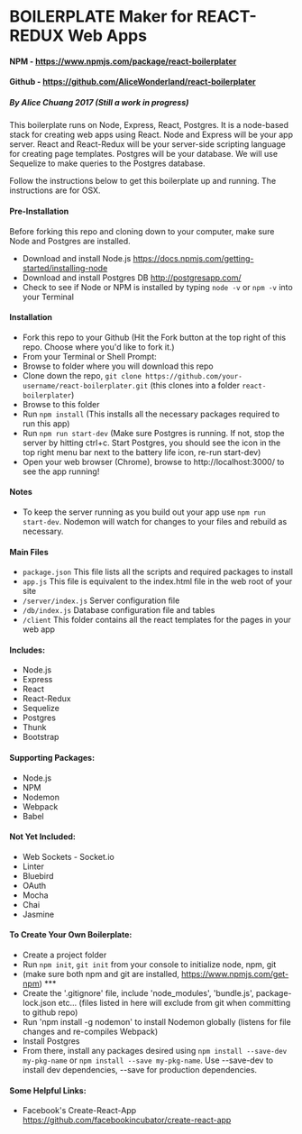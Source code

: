 # BOILERPLATE Maker for REACT-REDUX Web Apps
#### NPM - https://www.npmjs.com/package/react-boilerplater
#### Github - https://github.com/AliceWonderland/react-boilerplater
##### By Alice Chuang 2017 (Still a work in progress)


This boilerplate runs on Node, Express, React, Postgres. It is a node-based stack for creating web apps using React. Node and Express will be your app server. React and React-Redux will be your server-side scripting language for creating page templates. Postgres will be your database. We will use Sequelize to make queries to the Postgres database.

Follow the instructions below to get this boilerplate up and running. The instructions are for OSX.

#### Pre-Installation
Before forking this repo and cloning down to your computer, make sure Node and Postgres are installed.

- Download and install Node.js https://docs.npmjs.com/getting-started/installing-node
- Download and install Postgres DB http://postgresapp.com/
- Check to see if Node or NPM is installed by typing `node -v` or `npm -v` into your Terminal

#### Installation
- Fork this repo to your Github (Hit the Fork button at the top right of this repo. Choose where you'd like to fork it.)
- From your Terminal or Shell Prompt:
- Browse to folder where you will download this repo
- Clone down the repo, `git clone https://github.com/your-username/react-boilerplater.git` (this clones into a folder `react-boilerplater`)
- Browse to this folder
- Run `npm install` (This installs all the necessary packages required to run this app)
- Run `npm run start-dev` (Make sure Postgres is running. If not, stop the server by hitting ctrl+c. Start Postgres, you should see the icon in the top right menu bar next to the battery life icon, re-run start-dev)
- Open your web browser (Chrome), browse to http://localhost:3000/ to see the app running!

#### Notes
- To keep the server running as you build out your app use `npm run start-dev`. Nodemon will watch for changes to your files and rebuild as necessary.

#### Main Files
- `package.json` This file lists all the scripts and required packages to install
- `app.js` This file is equivalent to the index.html file in the web root of your site
- `/server/index.js` Server configuration file
- `/db/index.js` Database configuration file and tables
- `/client` This folder contains all the react templates for the pages in your web app


#### Includes:
- Node.js
- Express
- React
- React-Redux
- Sequelize
- Postgres
- Thunk
- Bootstrap

#### Supporting Packages:
- Node.js
- NPM
- Nodemon
- Webpack
- Babel

#### Not Yet Included:
- Web Sockets - Socket.io
- Linter
- Bluebird
- OAuth
- Mocha
- Chai
- Jasmine


#### To Create Your Own Boilerplate:
- Create a project folder
- Run `npm init`, `git init` from your console to initialize node, npm, git
- (make sure both npm and git are installed, https://www.npmjs.com/get-npm) ***
- Create the '.gitignore' file, include 'node_modules', 'bundle.js', package-lock.json etc... (files listed in here will exclude from git when committing to github repo)
- Run 'npm install -g nodemon' to install Nodemon globally (listens for file changes and re-compiles Webpack)
- Install Postgres
- From there, install any packages desired using `npm install --save-dev my-pkg-name` or `npm install --save my-pkg-name`. Use --save-dev to install dev dependencies, --save for production dependencies.


#### Some Helpful Links:
- Facebook's Create-React-App https://github.com/facebookincubator/create-react-app
